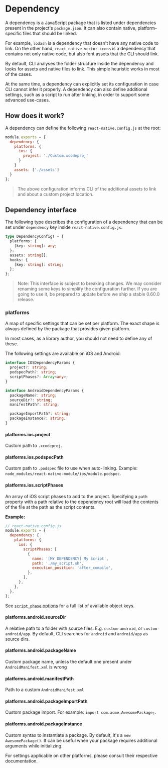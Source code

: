 # Dependency

A dependency is a JavaScript package that is listed under dependencies present in the project's `package.json`. It can also contain native, platform-specific files that should be linked.

For example, `lodash` is a dependency that doesn't have any native code to link. On the other hand, `react-native-vector-icons` is a dependency that contains not only native code, but also font assets that the CLI should link.

By default, CLI analyses the folder structure inside the dependency and looks for assets and native files to link. This simple heuristic works in most of the cases.

At the same time, a dependency can explicitly set its configuration in case CLI cannot infer it properly. A dependency can also define additional settings, such as a script to run after linking, in order to support some advanced use-cases.

## How does it work?

A dependency can define the following `react-native.config.js` at the root:

```js
module.exports = {
  dependency: {
    platforms: {
      ios: {
        project: './Custom.xcodeproj'
      }
    }
    assets: ['./assets']
  }
};
```

> The above configuration informs CLI of the additional assets to link and about a custom project location.

## Dependency interface

The following type describes the configuration of a dependency that can be set under `dependency` key inside `react-native.config.js`.

```ts
type DependencyConfigT = {
  platforms: {
    [key: string]: any;
  };
  assets: string[];
  hooks: {
    [key: string]: string;
  };
};
```

> Note: This interface is subject to breaking changes. We may consider renaming some keys to simplify the configuration further. If you are going to use it, be prepared to update before we ship a stable 0.60.0 release.

### platforms

A map of specific settings that can be set per platform. The exact shape is always defined by the package that provides given platform.

In most cases, as a library author, you should not need to define any of these.

The following settings are available on iOS and Android:

```ts
interface IOSDependencyParams {
  project?: string;
  podspecPath?: string;
  scriptPhases?: Array<any>;
}

interface AndroidDependencyParams {
  packageName?: string;
  sourceDir?: string;
  manifestPath?: string;

  packageImportPath?: string;
  packageInstance?: string;
}
```

#### platforms.ios.project

Custom path to `.xcodeproj`.

#### platforms.ios.podspecPath

Custom path to `.podspec` file to use when auto-linking. Example: `node_modules/react-native-module/ios/module.podspec`.

#### platforms.ios.scriptPhases

An array of iOS script phases to add to the project. Specifying a `path` property with a path relative to the dependency root will load the contents of the file at the path as the script contents.

**Example:**

```js
// react-native.config.js
module.exports = {
  dependency: {
    platforms: {
      ios: {
        scriptPhases: [
          {
            name: '[MY DEPENDENCY] My Script',
            path: './my_script.sh',
            execution_position: 'after_compile',
          },
        ],
      },
    },
  },
};
```

See [`script_phase` options](https://www.rubydoc.info/gems/cocoapods-core/Pod/Podfile/DSL#script_phase-instance_method) for a full list of available object keys.

#### platforms.android.sourceDir

A relative path to a folder with source files. E.g. `custom-android`, or `custom-android/app`. By default, CLI searches for `android` and `android/app` as source dirs.

#### platforms.android.packageName

Custom package name, unless the default one present under `AndroidManifest.xml` is wrong

#### platforms.android.manifestPath

Path to a custom `AndroidManifest.xml`

#### platforms.android.packageImportPath

Custom package import. For example: `import com.acme.AwesomePackage;`.

#### platforms.android.packageInstance

Custom syntax to instantiate a package. By default, it's a `new AwesomePackage()`. It can be useful when your package requires additional arguments while initializing.

For settings applicable on other platforms, please consult their respective documentation.

